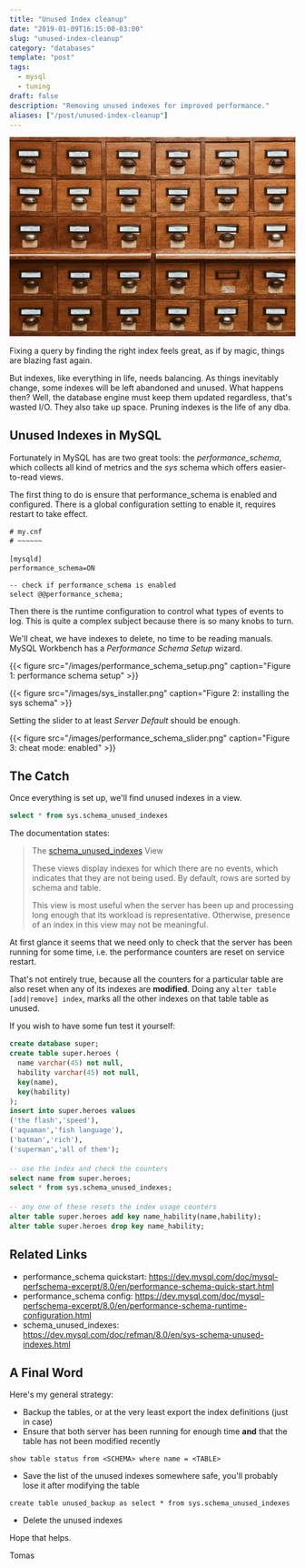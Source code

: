 ```yaml
---
title: "Unused Index cleanup"
date: "2019-01-09T16:15:00-03:00"
slug: "unused-index-cleanup"
category: "databases"
template: "post"
tags: 
  - mysql
  - tuning
draft: false
description: "Removing unused indexes for improved performance."
aliases: ["/post/unused-index-cleanup"]
---
```

![](/images/database.jpg)

Fixing a query by finding the right index feels great, as if by magic, things are blazing fast again.

But indexes, like everything in life, needs balancing. As things inevitably change, some indexes will be left abandoned and unused.
What happens then? Well, the database engine must keep them updated regardless, that's wasted I/O. They also take up space. Pruning indexes is
the life of any dba.


## Unused Indexes in MySQL 

Fortunately in MySQL has are two great tools: the _performance\_schema_, which collects all kind of metrics and the _sys_ schema which offers easier-to-read views.

The first thing to do is ensure that performance\_schema is enabled and configured. There is a global configuration setting to enable it, requires restart to take effect.

```text
# my.cnf
# ~~~~~~

[mysqld]
performance_schema=ON
```

```text
-- check if performance_schema is enabled
select @@performance_schema;
```

Then there is the runtime configuration to control what types of events to log. This is quite a complex subject because there is so many knobs to turn.

We'll cheat, we have indexes to delete, no time to be reading manuals. MySQL Workbench has a _Performance Schema Setup_ wizard.

{{< figure src="/images/performance_schema_setup.png" caption="Figure 1: performance schema setup" >}}

{{< figure src="/images/sys_installer.png" caption="Figure 2: installing the sys schema" >}}

Setting the slider to at least _Server Default_ should be enough.

{{< figure src="/images/performance_schema_slider.png" caption="Figure 3: cheat mode: enabled" >}}


## The Catch

Once everything is set up, we'll find unused indexes in a view.

```sql
select * from sys.schema_unused_indexes
```

The documentation states:

> The [schema\_unused\_indexes](https://dev.mysql.com/doc/refman/8.0/en/sys-schema-unused-indexes.html) View
>
> These views display indexes for which there are no events, which indicates that they are not being used. By default, rows are sorted by schema and table.
>
> This view is most useful when the server has been up and processing long enough that its workload is representative. Otherwise, presence of an index in this view may not be meaningful.

At first glance it seems that we need only to check that the server has been running for some time,
i.e. the performance counters are reset on service restart.

That's not entirely true, because all the counters for a particular table are also reset when any of its indexes are **modified**.
Doing any `alter table [add|remove] index`, marks all the other indexes on that table table as unused.

If you wish to have some fun test it yourself:

```sql
create database super;
create table super.heroes (
  name varchar(45) not null,
  hability varchar(45) not null,
  key(name),
  key(hability)
);
insert into super.heroes values
('the flash','speed'),
('aquaman','fish language'),
('batman','rich'),
('superman','all of them');

-- use the index and check the counters
select name from super.heroes;
select * from sys.schema_unused_indexes;

-- any one of these resets the index usage counters
alter table super.heroes add key name_hability(name,hability);
alter table super.heroes drop key name_hability;
```


## Related Links 

-   performance\_schema quickstart: <https://dev.mysql.com/doc/mysql-perfschema-excerpt/8.0/en/performance-schema-quick-start.html>
-   performance\_schema config: <https://dev.mysql.com/doc/mysql-perfschema-excerpt/8.0/en/performance-schema-runtime-configuration.html>
-   schema\_unused\_indexes: <https://dev.mysql.com/doc/refman/8.0/en/sys-schema-unused-indexes.html>


## A Final Word

Here's my general strategy:

-   Backup the tables, or at the very least export the index definitions (just in case)
-   Ensure that both server has been running for enough time **and** that the table has not been modified recently

```text
show table status from <SCHEMA> where name = <TABLE>
```

-   Save the list of the unused indexes somewhere safe, you'll probably lose it after modifying the table

```text
create table unused_backup as select * from sys.schema_unused_indexes
```

-   Delete the unused indexes

Hope that helps.

Tomas
